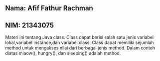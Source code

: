 ## Nama: Afif Fathur Rachman
## NIM: 21343075
Materi ini tentang Java class. Class dapat berisi salah satu jenis variabel lokal,variabel instance,dan variabel class.
Class dapat memiliki sejumlah method untuk mengakses nilai dari berbagai jenis method. Dalam contoh diatas miaow(), hungry(), dan sleeping() adalah method.
